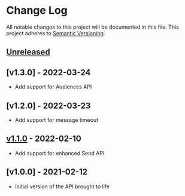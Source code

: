 # Change Log

All notable changes to this project will be documented in this file.
This project adheres to [Semantic Versioning](http://semver.org/).

## [Unreleased][unreleased]

## [v1.3.0] - 2022-03-24
- Add support for Audiences API

## [v1.2.0] - 2022-03-23
- Add support for message timeout

## [v1.1.0] - 2022-02-10
- Add support for enhanced Send API

## [v1.0.0] - 2021-02-12
- Initial version of the API brought to life

[unreleased]: https://github.com/trycourier/courier-java/compare/v1.1.0...HEAD
[v1.1.0]: https://github.com/trycourier/courier-java/compare/v1.0.0...v1.1.0
